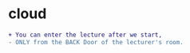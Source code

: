 # cloud

```diff
+ You can enter the lecture after we start,
- ONLY from the BACK Door of the lecturer's room.
```
